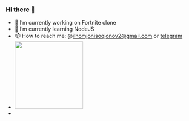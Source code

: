 ### Hi there 👋


- 🔭 I’m currently working on Fortnite clone
- 🌱 I’m currently learning NodeJS
- 📫 How to reach me: @ilhomjonisoqjonov2@gmail.com  or [telegram](https://t.me/ilhomjon_isaqjonov)
- <img height="180em" src="https://github-readme-stats.vercel.app/api?username=Gapur&show_icons=true&hide_border=true&&count_private=true&include_all_commits=true" />
- 
